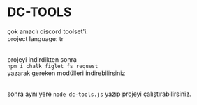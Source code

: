# DC-TOOLS
çok amaclı discord toolset'i.<br>
project language: tr<br><br>

projeyi indirdikten sonra<br>
```npm i chalk figlet fs request```<br>
yazarak gereken modülleri indirebilirsiniz<br><br>

sonra aynı yere ```node dc-tools.js``` yazıp projeyi çalıştırabilirsiniz.
